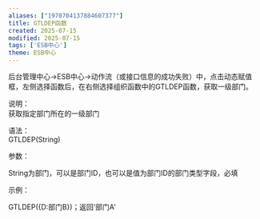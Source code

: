 ```yaml
---
aliases: ["1970704137884607377"]
title: GTLDEP函数
created: 2025-07-15
modified: 2025-07-15
tags: ['ESB中心']
theme: ESB中心
---
```


后台管理中心->ESB中心->动作流（或接口信息的成功失败）中，点击动态赋值框，左侧选择函数后，在右侧选择组织函数中的GTLDEP函数，获取一级部门。

说明：  
获取指定部门所在的一级部门

语法：  
GTLDEP(String)

参数：

String为部门，可以是部门ID，也可以是值为部门ID的部门类型字段，必填

示例：

GTLDEP({D:部门B})；返回'部门A'